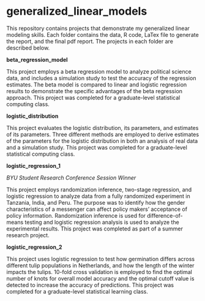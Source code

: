 # generalized_linear_models
This repository contains projects that demonstrate my generalized linear modeling skills. Each folder contains the data, R code, LaTex file to generate the report, and the final pdf report. The projects in each folder are described below.

**beta_regression_model**

This project employs a beta regression model to analyze political science data, and includes a simulation study to test the accuracy of the regression estimates. The beta model is compared to linear and logistic regression results to demonstrate the specific advantages of the beta regression approach. This project was completed for a graduate-level statistical computing class.

**logistic_distribution**

This project evaluates the logistic distribution, its parameters, and estimates of its parameters. Three different methods are employed to derive estimates of the parameters for the logistic distribution in both an analysis of real data and a simulation study. This project was completed for a graduate-level statistical computing class.

**logistic_regression_1**

*BYU Student Research Conference Session Winner*

This project employs randomization inference, two-stage regression, and logistic regression to analyze data from a fully randomized experiment in Tanzania, India, and Peru. The purpose was to identify how the gender characteristics of a messenger can affect policy makers’ acceptance of policy information. Randomization inference is used for difference-of-means testing and logistic regression analysis is used to analyze the experimental results. This project was completed as part of a summer research project.

**logistic_regression_2**

This project uses logistic regression to test how germination differs across different tulip populations in Netherlands, and how the length of the winter impacts the tulips. 10-fold cross validation is employed to find the optimal number of knots for overall model accuracy and the optimal cutoff value is detected to increase the accuracy of predictions. This project was completed for a graduate-level statistical learning class.

